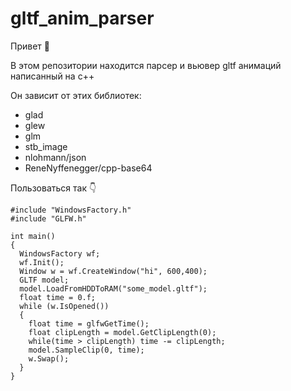# gltf_anim_parser

Привет 👋

В этом репозитории находится парсер и вьювер gltf анимаций написанный на c++

Он зависит от этих библиотек:
- glad
- glew
- glm
- stb_image
- nlohmann/json
- ReneNyffenegger/cpp-base64

Пользоваться так 👇

```
#include "WindowsFactory.h"
#include "GLFW.h"

int main()
{
  WindowsFactory wf;
  wf.Init();
  Window w = wf.CreateWindow("hi", 600,400);
  GLTF model;
  model.LoadFromHDDToRAM("some_model.gltf");
  float time = 0.f;
  while (w.IsOpened())
  {
    float time = glfwGetTime();
    float clipLength = model.GetClipLength(0);
    while(time > clipLength) time -= clipLength;
    model.SampleClip(0, time);
    w.Swap();
  }
}
```
